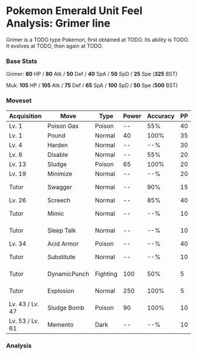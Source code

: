 # Pokemon Emerald Unit Feel Analysis: Grimer line

Grimer is a TODO type Pokemon, first obtained at TODO. Its ability is TODO. It evolves at TODO, then again at TODO.

### Base Stats

Grimer: **80** HP / **80** Atk / **50** Def / **40** SpA / **50** SpD / **25** Spe (**325** BST)

Muk: **105** HP / **105** Atk / **75** Def / **65** SpA / **100** SpD / **50** Spe (**500** BST)

### Moveset

|Acquisition    |Move        |Type    |Power|Accuracy|PP |Notes                    |
|---            |---         |---     |---  |---     |---|---                      |
|Lv. 1          |Poison Gas  |Poison  |--   |55%     |40 |                         |
|Lv. 1          |Pound       |Normal  |40   |100%    |35 |                         |
|Lv. 4          |Harden      |Normal  |--   |--%     |30 |                         |
|Lv. 8          |Disable     |Normal  |--   |55%     |20 |                         |
|Lv. 13         |Sludge      |Poison  |65   |100%    |20 |                         |
|Lv. 19         |Minimize    |Normal  |--   |--%     |20 |                         |
|Tutor          |Swagger     |Normal  |--   |90%     |15 |Emerald only             |
|Lv. 26         |Screech     |Normal  |--   |85%     |40 |                         |
|Tutor          |Mimic       |Normal  |--   |--%     |10 |Emerald only             |
|Tutor          |Sleep Talk  |Normal  |--   |--%     |10 |Emerald only             |
|Lv. 34         |Acid Armor  |Poison  |--   |--%     |40 |                         |
|Tutor          |Substitute  |Normal  |--   |--%     |10 |Emerald only             |
|Tutor          |DynamicPunch|Fighting|100  |50%     |5  |Emerald only             |
|Tutor          |Explosion   |Normal  |250  |100%    |5  |Emerald only             |
|Lv. 43 / Lv. 47|Sludge Bomb |Poison  |90   |100%    |10 |                         |
|Lv. 53 / Lv. 61|Memento     |Dark    |--   |--%     |10 |                         |

### Analysis